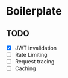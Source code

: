 # Boilerplate

## TODO
- [x] JWT invalidation
- [ ] Rate Limiting
- [ ] Request tracing
- [ ] Caching